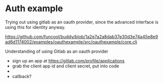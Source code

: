 # Auth example

Trying out using gitlab as an oauth provider, since the advanced interface is
using this for identity anyway.

https://github.com/funcool/buddy/blob/1a2e7a2a8dab37e30d3e74a45e8e9ad6d1174002/examples/oauthexample/src/oauthexample/core.clj

Understanding of using Gitlab as an oauth provider

- sign up an app at https://gitlab.com/profile/applications
- grab the client app id and client secret, put into code
-
- callback?
